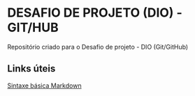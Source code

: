# DESAFIO DE PROJETO (DIO) - GIT/HUB
Repositório criado para o Desafio de projeto - DIO (Git/GitHub)


## Links úteis
[Sintaxe básica Markdown](https://www.markdownguide.org/basic-syntax/)
